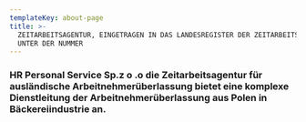 ```yaml
---
templateKey: about-page
title: >-
  ZEITARBEITSAGENTUR, EINGETRAGEN IN DAS LANDESREGISTER DER ZEITARBEITSAGENTUREN
  UNTER DER NUMMER
---
```

### HR Personal Service Sp.z o .o   die Zeitarbeitsagentur für ausländische Arbeitnehmerüberlassung bietet eine komplexe Dienstleitung der Arbeitnehmerüberlassung aus Polen in Bäckereiindustrie an.
